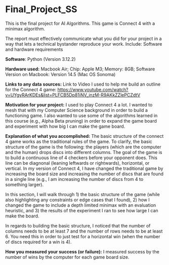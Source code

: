 # Final_Project_SS
This is the final project for AI Algorithms. This game is Connect 4 with a minimax algorithm. 

The report must effectively communicate what you did for your project in a way that lets a technical bystander reproduce your work. Include:
Software and hardware requirements


**Software**: Python (Version 3.12.2)

**Hardware used:** Macbook Air; Chip: Apple M3; Memory: 8GB; Software Version on Macbook: Version 14.5 (Mac OS Sonoma)

**Links to any data sources:** 
Link to Video I used to help me build an outline for the Connect 4 game: https://www.youtube.com/watch?v=UYgyRArKDEs&list=PLFCB5Dp81iNV_inzM-R9AKkZZlePCZdtV

**Motivation for your project:**
I used to play Connect 4 a lot. I wanted to mesh that with my Computer Science background in order to build a functioning game. 
I also wanted to use some of the algorithms learned in this course (e.g., Alpha Beta pruning) in order to expand the game board and experiment with how big I can make the game board. 

**Explanation of what you accomplished:**
The basic structure of the connect 4 game works as the traditional rules of the game. To clarify, the basic structure of the game is the following: the players (which are the computer and the human) drops discs into different columns. The goal of the game is to build a continuous line of 4 checkers before your opponent does. This line can be diagnonal (leaning leftwards or rightwards), horizontal, or vertical. In my version of Connect 4, I have changed the traditional game by increasing the board size and increasing the number of discs that are found in a single line (e.g., I am increasing the number of discs from 4 to something larger). 

In this section, I will walk through 1) the basic structure of the game (while also highlighting any constraints or edge cases that I found), 2) how I changed the game to include a depth limited minimax with an evaluation heuristic, and 3) the results of the experiment I ran to see how large I can make the board. 

In regards to building the basic structure, I noticed that the number of columns needs to be at least 7 and the number of rows needs to be at least 6. You need this in order to just test for a horizontal win (when the number of discs required for a win is 4). 

**How you measured your success (or failure):** I measured success by the number of wins by the computer for each game board size. 
